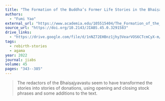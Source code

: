 ```yaml
---
title: "The Formation of the Buddha’s Former Life Stories in the Bhaiṣajyavastu of the Mūlasarvāstivāda Vinaya"
authors:
  - "Fumi Yao"
external_url: "https://www.academia.edu/105515404/The_Formation_of_the_Buddha_s_Former_Life_Stories_in_the_Bhai%E1%B9%A3ajyavastu_of_the_M%C5%ABlasarv%C4%81stiv%C4%81da_Vinaya"
source_url: "https://doi.org/10.2143/JIABS.45.0.3291583"
drive_links:
  - "https://drive.google.com/file/d/1nNZ72EHBnz1jhy3VearVOS6CTcmCyX-m/view?usp=drivesdk"
tags:
  - rebirth-stories
  - agama
year: 2022
journal: jiabs
volume: 45
pages: "343--385"
---
```


> The redactors of the Bhaiṣajyavastu seem to have transformed the stories into stories of donations, using opening and closing stock phrases and some additions to the text.
